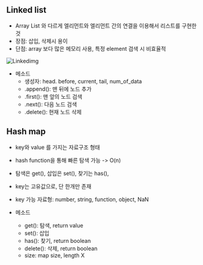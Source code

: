 ## Linked list

- Array List 와 다르게 엘리먼트와 엘리먼트 간의 연결을 이용해서 리스트를 구현한 것
- 장점: 삽입, 삭제시 용이
- 단점: array 보다 많은 메모리 사용, 특정 element 검색 시 비효율적

![Linkedimg](https://wayhome25.github.io/assets/post-img/cs/linked-list2.png)

- 메소드
  - 생성자: head. before, current, tail, num_of_data
  - .append(): 맨 뒤에 노드 추가
  - .first(): 맨 앞의 노드 검색
  - .next(): 다음 노드 검색
  - .delete(): 현재 노드 삭제

## Hash map

- key와 value 를 가지는 자료구조 형태
- hash function을 통해 빠른 탐색 가능 -> O(n)
- 탐색은 get(), 삽입은 set(), 찾기는 has(),
- key는 고유값으로, 단 한개만 존재
- key 가능 자료형: number, string, function, object, NaN

- 메소드
  - get(): 탐색, return value
  - set(): 삽입
  - has(): 찾기, return boolean
  - delete(): 삭제, return boolean
  - size: map size, length X
